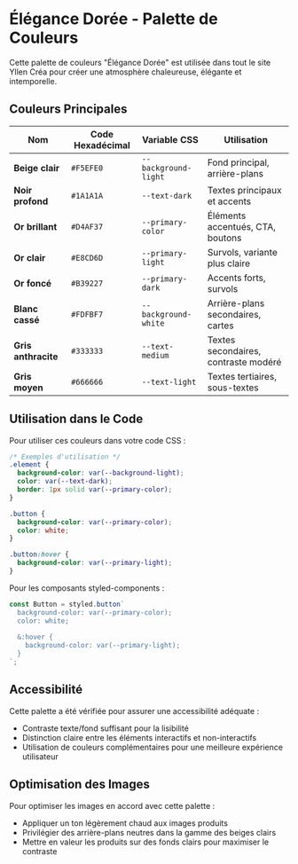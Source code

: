 # Élégance Dorée - Palette de Couleurs

Cette palette de couleurs "Élégance Dorée" est utilisée dans tout le site Yllen Créa pour créer une atmosphère chaleureuse, élégante et intemporelle.

## Couleurs Principales

| Nom | Code Hexadécimal | Variable CSS | Utilisation |
|-----|-----------------|--------------|-------------|
| **Beige clair** | `#F5EFE0` | `--background-light` | Fond principal, arrière-plans |
| **Noir profond** | `#1A1A1A` | `--text-dark` | Textes principaux et accents |
| **Or brillant** | `#D4AF37` | `--primary-color` | Éléments accentués, CTA, boutons |
| **Or clair** | `#E8CD6D` | `--primary-light` | Survols, variante plus claire |
| **Or foncé** | `#B39227` | `--primary-dark` | Accents forts, survols |
| **Blanc cassé** | `#FDFBF7` | `--background-white` | Arrière-plans secondaires, cartes |
| **Gris anthracite** | `#333333` | `--text-medium` | Textes secondaires, contraste modéré |
| **Gris moyen** | `#666666` | `--text-light` | Textes tertiaires, sous-textes |

## Utilisation dans le Code

Pour utiliser ces couleurs dans votre code CSS :

```css
/* Exemples d'utilisation */
.element {
  background-color: var(--background-light);
  color: var(--text-dark);
  border: 1px solid var(--primary-color);
}

.button {
  background-color: var(--primary-color);
  color: white;
}

.button:hover {
  background-color: var(--primary-light);
}
```

Pour les composants styled-components :

```jsx
const Button = styled.button`
  background-color: var(--primary-color);
  color: white;
  
  &:hover {
    background-color: var(--primary-light);
  }
`;
```

## Accessibilité

Cette palette a été vérifiée pour assurer une accessibilité adéquate :
- Contraste texte/fond suffisant pour la lisibilité
- Distinction claire entre les éléments interactifs et non-interactifs
- Utilisation de couleurs complémentaires pour une meilleure expérience utilisateur

## Optimisation des Images

Pour optimiser les images en accord avec cette palette :
- Appliquer un ton légèrement chaud aux images produits
- Privilégier des arrière-plans neutres dans la gamme des beiges clairs
- Mettre en valeur les produits sur des fonds clairs pour maximiser le contraste 